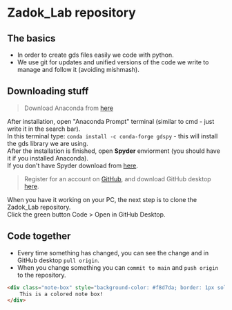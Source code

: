 # Zadok_Lab repository  
## The basics
+ In order to create gds files easily we code with python.  
+ We use git for updates and unified versions of the code we write to manage and follow it (avoiding mishmash).  


## Downloading stuff
>Download Anaconda from [here](https://www.anaconda.com/)  

After installation, open "Anaconda Prompt" terminal (similar to cmd - just write it in the search bar).  
In this terminal type: `conda install -c conda-forge gdspy` - this will install the gds library we are using.  
After the installation is finished, open **Spyder** enviorment (you should have it if you installed Anaconda).  
If you don't have Spyder download from [here](https://www.spyder-ide.org/).  

>Register for an account on [GitHub](https://github.com/), and download GitHub desktop [here](https://desktop.github.com/).  

When you have it working on your PC, the next step is to clone the Zadok_Lab repository.  
Click the green button Code > Open in GitHub Desktop.  


## Code together
+ Every time something has changed, you can see the change and in GitHub desktop `pull origin`.
+ When you change something you can `commit to main` and `push origin` to the repository.


```html
<div class="note-box" style="background-color: #f8d7da; border: 1px solid #f5c6cb; padding: 10px;">
    This is a colored note box!
</div>

  
  
  
  
